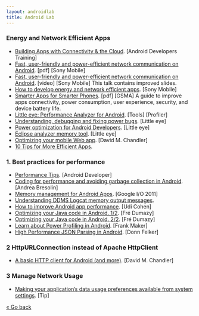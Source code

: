 ```yaml
---
layout: androidlab
title: Android Lab
---
```


### Energy and Network Efficient Apps
  * [Building Apps with Connectivity & the Cloud](http://developer.android.com/training/building-connectivity.html). [Android Developers Training]
  * [Fast, user-friendly and power-efficient network communication on Android](http://dl-developer.sonymobile.com/documentation/other/Erik%20Hellman%20-%20Fast,%20user-friendly%20and%20power-efficient%20network%20communication%20on%20Android.pdf). [pdf] [Sony Mobile]
  * [Fast, user-friendly and power-efficient network communication on Android](http://tv.um.es/video?id=44381&cod=a1). [video] [Sony Mobile] This talk contains improved slides.
  * [How to develop energy and network efficient apps](http://developer.sonymobile.com/knowledge-base/tutorials/android_tutorial/how-to-develop-energy-and-network-efficient-apps-tutorial/). [Sony Mobile]
  * [Smarter Apps for Smarter Phones](http://www.gsma.com/technicalprojects/wp-content/uploads/2012/04/gsmasmarterappsforsmarterphones0112v.0.14.pdf). [pdf] [GSMA] A guide to improve apps connectivity, power consumption, user experience, security, and device battery life.
  * [Little eye: Performance Analyzer for Android](http://www.littleeye.com). [Tools] [Profiler]
  * [Understanding, debugging and fixing power bugs](http://www.slideshare.net/littleeye/understanding-debugging-and-fixing-power-bugs). [Little eye]
  * [Power optimization for Android Developers](http://www.slideshare.net/littleeye/power-optimization-for-android-developers). [Little eye]
  * [Eclipse analyzer memory tool](http://www.slideshare.net/littleeye/memory-analyzer-tool). [Little eye]
  * [Optimizing your mobile Web app](http://turbomanage.wordpress.com/2013/02/28/optimizing-your-mobile-web-app/). [David M. Chandler]
  * [10 Tips for More Efficient Apps](http://blog.azoft.com/android-application-development-tips/).

### 1. Best practices for performance
  * [Performance Tips](http://developer.android.com/training/articles/perf-tips.html). [Android Developer]
  * [Coding for performance and avoiding garbage collection in Android](http://www.devahead.com/blog/2011/12/coding-for-performance-and-avoiding-garbage-collection-in-android/). [Andrea Bresolin]
  * [Memory management for Android Apps](http://www.youtube.com/watch?v=_CruQY55HOk). [Google I/O 2011]
  * [Understanding DDMS Logcat memory output messages](https://sites.google.com/site/pyximanew/blog/androidunderstandingddmslogcatmemoryoutputmessages).
  * [How to improve Android app performance](http://udinic.wordpress.com). [Udi Cohen]
  * [Optimizing your Java code in Android. 1/2](http://bon-app-etit.blogspot.com.es/2013/03/optimizing-your-java-code-in-android.html). [Fré Dumazy]
  * [Optimizing your Java code in Android. 2/2](http://bon-app-etit.blogspot.com.es/2013/04/optimizing-your-java-code-in-android.html). [Fré Dumazy]
  * [Learn about Power Profiling in Android](http://marakana.com/s/post/1434/learn_about_power_consumption_in_android_video). [Frank Maker]
  * [High Performance JSON Parsing in Android](http://blog.donnfelker.com/2013/04/15/hi-performance-json-parsing-in-android/). [Donn Felker]

### 2 HttpURLConnection instead of Apache HttpClient
  * [A basic HTTP client for Android (and more)](http://turbomanage.wordpress.com/2012/06/12/a-basic-http-client-for-android-and-more/). [David M. Chandler]

### 3 Manage Network Usage
  * [Making your application’s data usage preferences available from system settings](http://gmariotti.blogspot.de/2013/02/making-your-applications-data-usage.html). [Tip]

[&laquo; Go back](./)